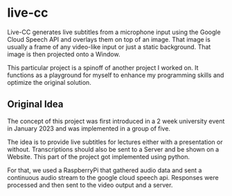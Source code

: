 # live-cc
Live-CC generates live subtitles from a microphone input using the Google Cloud Speech API and overlays them on top of an image. That image is usually a frame of any video-like input or just a static background. That image is then projected onto a Window.

This particular project is a spinoff of another project I worked on. It functions as a playground for myself to enhance my programming skills and optimize the original solution.

## Original Idea
The concept of this project was first introduced in a 2 week university event in January 2023 and was implemented in a group of five.

The idea is to provide live subtitles for lectures either with a presentation or without. Transcriptions should also be sent to a Server and be shown on a Website. This part of the project got implemented using python.

For that, we used a RaspberryPi that gathered audio data and sent a continuous audio stream to the google cloud speech api. Responses were processed and then sent to the video output and a server.
